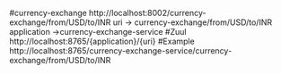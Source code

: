 #currency-exchange
http://localhost:8002/currency-exchange/from/USD/to/INR
uri -> currency-exchange/from/USD/to/INR
application ->currency-exchange-service
#Zuul
http://localhost:8765/{application}/{uri}
#Example
http://localhost:8765/currency-exchange-service/currency-exchange/from/USD/to/INR